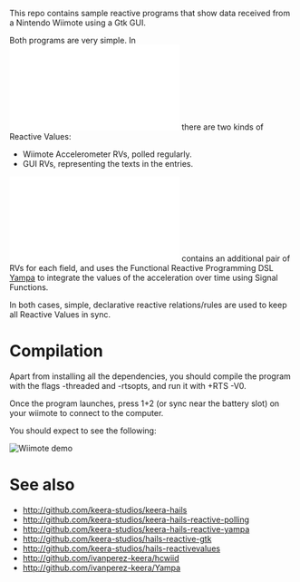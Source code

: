 This repo contains sample reactive programs that show data received from a
Nintendo Wiimote using a Gtk GUI.

Both programs are very simple. In
![Minimal.hs](/Minimal.hs) there are
two kinds of Reactive Values:

* Wiimote Accelerometer RVs, polled regularly.
* GUI RVs, representing the texts in the entries.

![MinimalFRP.hs](/MinimalFRP.hs)
contains an additional pair of RVs for each field, and uses the Functional
Reactive Programming DSL [Yampa](http://github.com/ivanperez-keera/Yampa) to
integrate the values of the acceleration over time using Signal Functions.

In both cases, simple, declarative reactive relations/rules are used to keep
all Reactive Values in sync.

# Compilation

Apart from installing all the dependencies, you should compile
the program with the flags -threaded and -rtsopts, and run it
with +RTS -V0.

Once the program launches, press 1+2 (or sync near the battery slot)
on your wiimote to connect to the computer.

You should expect to see the following:

![Wiimote demo](https://github.com/keera-studios/hails-reactive-wiimote-demo/raw/master/screenshots/gui.png)

# See also

- http://github.com/keera-studios/keera-hails
- http://github.com/keera-studios/keera-hails-reactive-polling
- http://github.com/keera-studios/keera-hails-reactive-yampa
- http://github.com/keera-studios/hails-reactive-gtk
- http://github.com/keera-studios/hails-reactivevalues
- http://github.com/ivanperez-keera/hcwiid
- http://github.com/ivanperez-keera/Yampa
